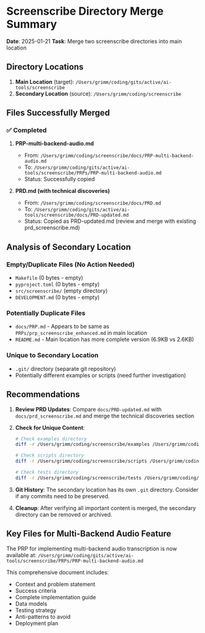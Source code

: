 # Screenscribe Directory Merge Summary

**Date**: 2025-01-21
**Task**: Merge two screenscribe directories into main location

## Directory Locations

1. **Main Location** (target): `/Users/grimm/coding/gits/active/ai-tools/screenscribe`
2. **Secondary Location** (source): `/Users/grimm/coding/screenscribe`

## Files Successfully Merged

### ✅ Completed
1. **PRP-multi-backend-audio.md**
   - From: `/Users/grimm/coding/screenscribe/docs/PRP-multi-backend-audio.md`
   - To: `/Users/grimm/coding/gits/active/ai-tools/screenscribe/PRPs/PRP-multi-backend-audio.md`
   - Status: Successfully copied

2. **PRD.md (with technical discoveries)**
   - From: `/Users/grimm/coding/screenscribe/docs/PRD.md`
   - To: `/Users/grimm/coding/gits/active/ai-tools/screenscribe/docs/PRD-updated.md`
   - Status: Copied as PRD-updated.md (review and merge with existing prd_screenscribe.md)

## Analysis of Secondary Location

### Empty/Duplicate Files (No Action Needed)
- `Makefile` (0 bytes - empty)
- `pyproject.toml` (0 bytes - empty)
- `src/screenscribe/` (empty directory)
- `DEVELOPMENT.md` (0 bytes - empty)

### Potentially Duplicate Files
- `docs/PRP.md` - Appears to be same as `PRPs/prp_screenscribe_enhanced.md` in main location
- `README.md` - Main location has more complete version (6.9KB vs 2.6KB)

### Unique to Secondary Location
- `.git/` directory (separate git repository)
- Potentially different examples or scripts (need further investigation)

## Recommendations

1. **Review PRD Updates**: Compare `docs/PRD-updated.md` with `docs/prd_screenscribe.md` and merge the technical discoveries section

2. **Check for Unique Content**:
   ```bash
   # Check examples directory
   diff -r /Users/grimm/coding/screenscribe/examples /Users/grimm/coding/gits/active/ai-tools/screenscribe/examples
   
   # Check scripts directory
   diff -r /Users/grimm/coding/screenscribe/scripts /Users/grimm/coding/gits/active/ai-tools/screenscribe/scripts
   
   # Check tests directory
   diff -r /Users/grimm/coding/screenscribe/tests /Users/grimm/coding/gits/active/ai-tools/screenscribe/tests
   ```

3. **Git History**: The secondary location has its own `.git` directory. Consider if any commits need to be preserved.

4. **Cleanup**: After verifying all important content is merged, the secondary directory can be removed or archived.

## Key Files for Multi-Backend Audio Feature

The PRP for implementing multi-backend audio transcription is now available at:
`/Users/grimm/coding/gits/active/ai-tools/screenscribe/PRPs/PRP-multi-backend-audio.md`

This comprehensive document includes:
- Context and problem statement
- Success criteria
- Complete implementation guide
- Data models
- Testing strategy
- Anti-patterns to avoid
- Deployment plan 